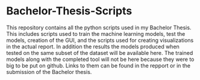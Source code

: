 # Bachelor-Thesis-Scripts
This repository contains all the python scripts used in my Bachelor Thesis. This includes scripts used to train the machine learning models, test the models, creation of the GUI, and the scripts used for creating visualizations in the actual report.
In addition the results the models produced when tested on the same subset of the dataset will be available here.
The trained models along with the completed tool will not be here because they were to big to be put on github. Links to them can be found in the repport or in the submission of the Bachelor thesis.
